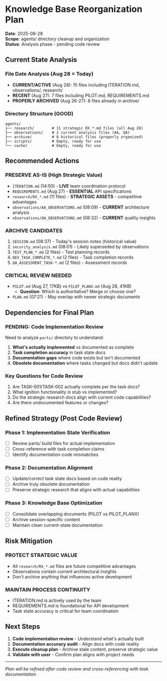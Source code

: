 # Knowledge Base Reorganization Plan
**Date**: 2025-08-28  
**Scope**: agents/ directory cleanup and organization  
**Status**: Analysis phase - pending code review

## Current State Analysis

### File Date Analysis (Aug 28 = Today)
- **CURRENT/ACTIVE** (Aug 28): 15 files including ITERATION.md, observations/, research/
- **RECENT** (Aug 27): 7 files including PILOT.md, REQUIREMENTS.md  
- **PROPERLY ARCHIVED** (Aug 26-27): 8 files already in archive/

### Directory Structure (GOOD)
```
agents/
├── research/        # 11 strategic RX_*.md files (all Aug 28)
├── observations/    # 2 current analysis files (AA, QA)
├── archive/         # 8 historical files (properly organized)
├── scripts/         # Empty, ready for use
└── cache/           # Empty, ready for use
```

## Recommended Actions

### **PRESERVE AS-IS** (High Strategic Value)
- `ITERATION.md` (14:50) - **LIVE** team coordination protocol
- `REQUIREMENTS.md` (Aug 27) - **ESSENTIAL** API specifications  
- `research/RX_*.md` (11 files) - **STRATEGIC ASSETS** - competitive advantages
- `observations/AA_OBSERVATIONS.md` (08:09) - **CURRENT** architecture analysis
- `observations/QA_OBSERVATIONS.md` (08:32) - **CURRENT** quality insights

### **ARCHIVE CANDIDATES** 
1. `SESSION.md` (08:37) - Today's session notes (historical value)
2. `security_analysis.md` (08:01) - Likely superseded by observations
3. `TEST_PLAN_*.md` (2 files) - Test planning records
4. `DEV_TASK_COMPLETE_*.md` (2 files) - Task completion records  
5. `QA_ASSESSMENT_TASK-*.md` (2 files) - Assessment records

### **CRITICAL REVIEW NEEDED**
- `PILOT.md` (Aug 27, 17KB) vs `PILOT_PLANX.md` (Aug 28, 41KB)
  - **Question**: Which is authoritative? Merge or choose one?
- `PLAN.md` (07:21) - May overlap with newer strategic documents

## Dependencies for Final Plan

### **PENDING**: Code Implementation Review
Need to analyze `parts/` directory to understand:
1. **What's actually implemented** vs documented as complete
2. **Task completion accuracy** in task state docs
3. **Documentation gaps** where code exists but isn't documented
4. **Obsolete documentation** where tasks changed but docs didn't update

### **Key Questions for Code Review**
1. Are TASK-001/TASK-002 actually complete per the task docs?
2. What ignition functionality is stub vs implemented?
3. Do the strategic research docs align with current code capabilities?
4. Are there undocumented features or changes?

## Refined Strategy (Post Code Review)

### Phase 1: Implementation State Verification
- [ ] Review parts/ build files for actual implementation
- [ ] Cross-reference with task completion claims
- [ ] Identify documentation-code mismatches

### Phase 2: Documentation Alignment  
- [ ] Update/correct task state docs based on code reality
- [ ] Archive truly obsolete documentation
- [ ] Preserve strategic research that aligns with actual capabilities

### Phase 3: Knowledge Base Optimization
- [ ] Consolidate overlapping documents (PILOT vs PILOT_PLANX)
- [ ] Archive session-specific content
- [ ] Maintain clean current-state documentation

## Risk Mitigation

### **PROTECT STRATEGIC VALUE**
- All `research/RX_*.md` files are future competitive advantages
- Observations contain current architectural insights
- Don't archive anything that influences active development

### **MAINTAIN PROCESS CONTINUITY** 
- ITERATION.md is actively used by the team
- REQUIREMENTS.md is foundational for API development
- Task state accuracy is critical for team coordination

## Next Steps

1. **Code implementation review** - Understand what's actually built
2. **Documentation accuracy audit** - Align docs with code reality  
3. **Execute cleanup plan** - Archive stale content, preserve strategic value
4. **Validate with user** - Confirm plan aligns with project needs

---
*Plan will be refined after code review and cross-referencing with task documentation*